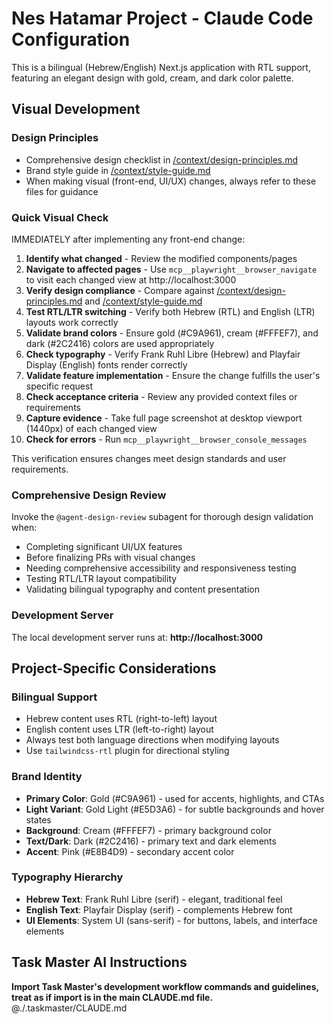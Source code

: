 # Nes Hatamar Project - Claude Code Configuration

This is a bilingual (Hebrew/English) Next.js application with RTL support, featuring an elegant design with gold, cream, and dark color palette.

## Visual Development

### Design Principles
- Comprehensive design checklist in [/context/design-principles.md](context/design-principles.md)
- Brand style guide in [/context/style-guide.md](context/style-guide.md)
- When making visual (front-end, UI/UX) changes, always refer to these files for guidance

### Quick Visual Check
IMMEDIATELY after implementing any front-end change:
1. **Identify what changed** - Review the modified components/pages
2. **Navigate to affected pages** - Use `mcp__playwright__browser_navigate` to visit each changed view at http://localhost:3000
3. **Verify design compliance** - Compare against [/context/design-principles.md](context/design-principles.md) and [/context/style-guide.md](context/style-guide.md)
4. **Test RTL/LTR switching** - Verify both Hebrew (RTL) and English (LTR) layouts work correctly
5. **Validate brand colors** - Ensure gold (#C9A961), cream (#FFFEF7), and dark (#2C2416) colors are used appropriately
6. **Check typography** - Verify Frank Ruhl Libre (Hebrew) and Playfair Display (English) fonts render correctly
7. **Validate feature implementation** - Ensure the change fulfills the user's specific request
8. **Check acceptance criteria** - Review any provided context files or requirements
9. **Capture evidence** - Take full page screenshot at desktop viewport (1440px) of each changed view
10. **Check for errors** - Run `mcp__playwright__browser_console_messages`

This verification ensures changes meet design standards and user requirements.

### Comprehensive Design Review
Invoke the `@agent-design-review` subagent for thorough design validation when:
- Completing significant UI/UX features
- Before finalizing PRs with visual changes
- Needing comprehensive accessibility and responsiveness testing
- Testing RTL/LTR layout compatibility
- Validating bilingual typography and content presentation

### Development Server
The local development server runs at: **http://localhost:3000**

## Project-Specific Considerations

### Bilingual Support
- Hebrew content uses RTL (right-to-left) layout
- English content uses LTR (left-to-right) layout
- Always test both language directions when modifying layouts
- Use `tailwindcss-rtl` plugin for directional styling

### Brand Identity
- **Primary Color**: Gold (#C9A961) - used for accents, highlights, and CTAs
- **Light Variant**: Gold Light (#E5D3A6) - for subtle backgrounds and hover states
- **Background**: Cream (#FFFEF7) - primary background color
- **Text/Dark**: Dark (#2C2416) - primary text and dark elements
- **Accent**: Pink (#E8B4D9) - secondary accent color

### Typography Hierarchy
- **Hebrew Text**: Frank Ruhl Libre (serif) - elegant, traditional feel
- **English Text**: Playfair Display (serif) - complements Hebrew font
- **UI Elements**: System UI (sans-serif) - for buttons, labels, and interface elements

## Task Master AI Instructions
**Import Task Master's development workflow commands and guidelines, treat as if import is in the main CLAUDE.md file.**
@./.taskmaster/CLAUDE.md
